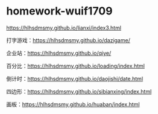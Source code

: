 # homework-wuif1709
https://hlhsdmsmy.github.io/lianxi/index3.html

打字游戏：https://hlhsdmsmy.github.io/dazigame/

企业站：https://hlhsdmsmy.github.io/qiye/

百分比：https://hlhsdmsmy.github.io/loading/index.html

倒计时：https://hlhsdmsmy.github.io/daojishi/date.html

四边形：https://hlhsdmsmy.github.io/sibianxing/index.html

画板：https://hlhsdmsmy.github.io/huaban/index.html

